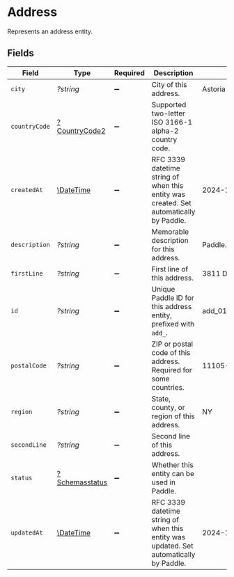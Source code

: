 # Address

Represents an address entity.


## Fields

| Field                                                                                  | Type                                                                                   | Required                                                                               | Description                                                                            | Example                                                                                |
| -------------------------------------------------------------------------------------- | -------------------------------------------------------------------------------------- | -------------------------------------------------------------------------------------- | -------------------------------------------------------------------------------------- | -------------------------------------------------------------------------------------- |
| `city`                                                                                 | *?string*                                                                              | :heavy_minus_sign:                                                                     | City of this address.                                                                  | Astoria                                                                                |
| `countryCode`                                                                          | [?CountryCode2](../../models/shared/CountryCode2.md)                                   | :heavy_minus_sign:                                                                     | Supported two-letter ISO 3166-1 alpha-2 country code.                                  |                                                                                        |
| `createdAt`                                                                            | [\DateTime](https://www.php.net/manual/en/class.datetime.php)                          | :heavy_minus_sign:                                                                     | RFC 3339 datetime string of when this entity was created. Set automatically by Paddle. | 2024-10-12T07:20:50.52Z                                                                |
| `description`                                                                          | *?string*                                                                              | :heavy_minus_sign:                                                                     | Memorable description for this address.                                                | Paddle.com                                                                             |
| `firstLine`                                                                            | *?string*                                                                              | :heavy_minus_sign:                                                                     | First line of this address.                                                            | 3811 Ditmars Blvd                                                                      |
| `id`                                                                                   | *?string*                                                                              | :heavy_minus_sign:                                                                     | Unique Paddle ID for this address entity, prefixed with `add_`.                        | add_01gm302t81w94gyjpjpqypkzkf                                                         |
| `postalCode`                                                                           | *?string*                                                                              | :heavy_minus_sign:                                                                     | ZIP or postal code of this address. Required for some countries.                       | 11105-1803                                                                             |
| `region`                                                                               | *?string*                                                                              | :heavy_minus_sign:                                                                     | State, county, or region of this address.                                              | NY                                                                                     |
| `secondLine`                                                                           | *?string*                                                                              | :heavy_minus_sign:                                                                     | Second line of this address.                                                           |                                                                                        |
| `status`                                                                               | [?Schemasstatus](../../models/shared/Schemasstatus.md)                                 | :heavy_minus_sign:                                                                     | Whether this entity can be used in Paddle.                                             |                                                                                        |
| `updatedAt`                                                                            | [\DateTime](https://www.php.net/manual/en/class.datetime.php)                          | :heavy_minus_sign:                                                                     | RFC 3339 datetime string of when this entity was updated. Set automatically by Paddle. | 2024-10-13T07:20:50.52Z                                                                |